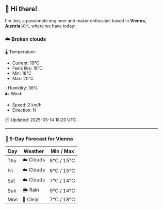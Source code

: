 ## 👋 Hi there!

I'm Jon, a passionate engineer and maker enthusiast based in **Vienna, Austria** 🇦🇹, where we have today:

### ☁️ Broken clouds 

🌡️ Temperature: 
* Current: 19°C
* Feels like: 18°C
* Min: 18°C 
* Max: 20°C  

💧 Humidity: 36%  
🌬️ Wind: 
* Speed: 2 km/h 
* Direction: N  

🕒 Updated: 2025-05-14 18:20 UTC

---

### 📅 5-Day Forecast for Vienna

| Day | Weather | Min / Max |
|-----|---------|------------|
| Thu | ☁️ Clouds | 8°C / 15°C |
| Fri | ☁️ Clouds | 6°C / 15°C |
| Sat | ☁️ Clouds | 7°C / 14°C |
| Sun | 🌦️ Rain | 9°C / 14°C |
| Mon | 🌙 Clear | 7°C / 18°C |

